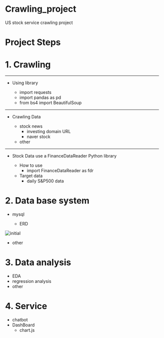 # Crawling_project
US stock service crawling project

# Project Steps

# 1. Crawling
------------------------
* Using library

  - import requests
  - import pandas as pd
  - from bs4 import BeautifulSoup
------------------------
 * Crawling Data
   
    - stock news
      - investing domain URL
      - naver stock
    - other
----------------------  
 * Stock Data use a FinanceDataReader Python library
 
    - How to use
      - import FinanceDataReader as fdr
    - Target data
      - daily S&P500 data
# 2. Data base system
  - mysql
    
    - ERD
 
![initial](https://user-images.githubusercontent.com/80030759/122144633-d3431980-ce8e-11eb-957c-71e41d04d96f.png)

  - other

# 3. Data analysis
  - EDA
  - regression analysis
  - other

# 4. Service
  - chatbot
  - DashBoard
    - chart.js
